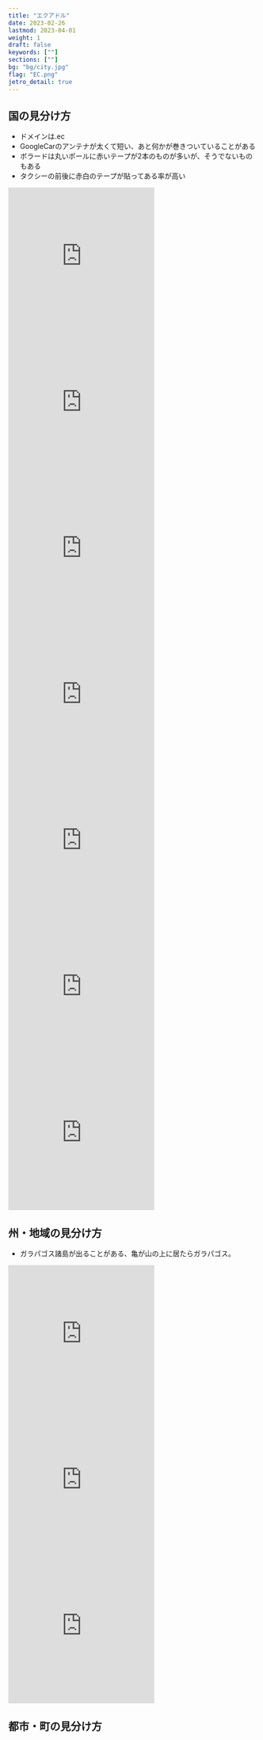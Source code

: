 ```yaml
---
title: "エクアドル"
date: 2023-02-26
lastmod: 2023-04-01
weight: 1
draft: false
keywords: [""]
sections: [""]
bg: "bg/city.jpg"
flag: "EC.png"
jetro_detail: true
---
```


<div class="main-desciption country-description">
    <h2 class="section-title">国の見分け方</h2>
    <ul class="rule-list">
        <li>ドメインは<span class="quiz">.ec</span></li>
        <li>GoogleCarのアンテナが<span class="quiz">太くて短い</span>、あと何かが巻きついていることがある</li>
        <li>ボラードは<span class="quiz">丸いポールに赤いテープが2本</span>のものが多いが、そうでないものもある</li>
        <li class="no-evidence">タクシーの前後に赤白のテープが貼ってある率が高い</li>
    </ul>
</div>

<div class="googlemap-if">
<iframe src="https://www.google.com/maps/embed?pb=!4v1680194683604!6m8!1m7!1sMtvT_41CB0goCdpzCRdhXg!2m2!1d-0.1714598883614303!2d-78.48973907581545!3f101.51991125706458!4f-33.7065829871796!5f3.325193203789971" width="295" height="295" style="border:0;" allowfullscreen="" loading="lazy" referrerpolicy="no-referrer-when-downgrade"></iframe>
<iframe src="https://www.google.com/maps/embed?pb=!4v1680194737869!6m8!1m7!1sa31zA8-ubxCrH3615nlPpA!2m2!1d-2.184797847703814!2d-79.8903965917858!3f281.51683943020225!4f-35.93913263804054!5f3.325193203789971" width="295" height="295" style="border:0;" allowfullscreen="" loading="lazy" referrerpolicy="no-referrer-when-downgrade"></iframe>
<iframe src="https://www.google.com/maps/embed?pb=!4v1680194991910!6m8!1m7!1sUFMWj1-bzvML0e3eoXRPvQ!2m2!1d-0.1818819719714762!2d-78.4755667768945!3f155.24823829202202!4f-4.463244081889812!5f3.325193203789971" width="295" height="295" style="border:0;" allowfullscreen="" loading="lazy" referrerpolicy="no-referrer-when-downgrade"></iframe>
<iframe src="https://www.google.com/maps/embed?pb=!4v1680195049997!6m8!1m7!1sqd2PX8ip1eNeZcc9r-jjIg!2m2!1d-3.987951235198076!2d-79.20535577616626!3f15.603256886714536!4f-12.127605371331938!5f3.325193203789971" width="295" height="295" style="border:0;" allowfullscreen="" loading="lazy" referrerpolicy="no-referrer-when-downgrade"></iframe>
<iframe src="https://www.google.com/maps/embed?pb=!4v1680195134637!6m8!1m7!1szWqUn-DOUFv4lGlyMa1MPw!2m2!1d-3.798946696320828!2d-78.75864702816678!3f61.33480726794366!4f-29.352329151883943!5f3.325193203789971" width="295" height="295" style="border:0;" allowfullscreen="" loading="lazy" referrerpolicy="no-referrer-when-downgrade"></iframe>
<iframe src="https://www.google.com/maps/embed?pb=!4v1680195196270!6m8!1m7!1svtwMPkjHFvS6XpjnAsY6Dg!2m2!1d-0.332809350620797!2d-78.20154205749002!3f141.7641883233853!4f-10.418206871649673!5f3.325193203789971" width="295" height="295" style="border:0;" allowfullscreen="" loading="lazy" referrerpolicy="no-referrer-when-downgrade"></iframe>
<iframe src="https://www.google.com/maps/embed?pb=!4v1680195243205!6m8!1m7!1sXLKz6wP93UFe2YDt-MAmIw!2m2!1d-0.02970552552317805!2d-78.75886554902458!3f342.9268428942793!4f-10.588056665345405!5f3.325193203789971" width="295" height="295" style="border:0;" allowfullscreen="" loading="lazy" referrerpolicy="no-referrer-when-downgrade"></iframe>
</div>

<div class="main-desciption area-description">
    <h2 class="section-title">州・地域の見分け方</h2>
    <ul class="rule-list">
        <li>ガラパゴス諸島が出ることがある、亀が山の上に居たらガラパゴス。</li>
    </ul>
</div>

<div class="googlemap-if">
<iframe src="https://www.google.com/maps/embed?pb=!4v1680249153855!6m8!1m7!1sdm_DVRdf9CF5Ss9GE30yNg!2m2!1d-0.4984015770416068!2d-90.24613166043521!3f220.89158686621346!4f-17.528547230976784!5f0.4000000000000002" width="295" height="295" style="border:0;" allowfullscreen="" loading="lazy" referrerpolicy="no-referrer-when-downgrade"></iframe>
<iframe src="https://www.google.com/maps/embed?pb=!4v1680249221609!6m8!1m7!1sDXZHpH2dI-jl4he017llkw!2m2!1d-0.4162076752774983!2d-91.0768570626588!3f13.734589964879623!4f-6.630947050301344!5f1.6941534706465222" width="295" height="295" style="border:0;" allowfullscreen="" loading="lazy" referrerpolicy="no-referrer-when-downgrade"></iframe>
<iframe src="https://www.google.com/maps/embed?pb=!4v1680249284657!6m8!1m7!1sARTombQFxhFza4Ks_dB8BQ!2m2!1d-1.239974460591865!2d-90.44942957768605!3f195.65312316485995!4f-10.989326523785195!5f1.8777244862158349" width="295" height="295" style="border:0;" allowfullscreen="" loading="lazy" referrerpolicy="no-referrer-when-downgrade"></iframe>
</div>

<div class="main-desciption city-description">
    <h2 class="section-title">都市・町の見分け方</h2>
    <ul class="rule-list">
    </ul>
</div>

<div class="googlemap-if">
</div>